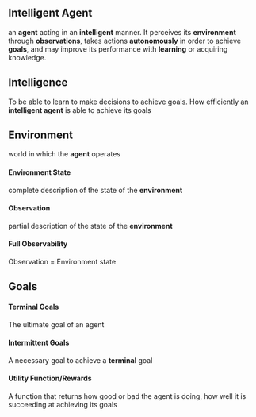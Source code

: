 ## Intelligent Agent
an **agent** acting in an **intelligent** manner. It perceives its **environment** through **observations**, takes actions **autonomously** in order to achieve **goals**, and may improve its performance with **learning** or acquiring knowledge. 

## Intelligence
To be able to learn to make decisions to achieve goals. How efficiently an **intelligent agent** is able to achieve its goals
## Environment
world in which the **agent** operates
#### Environment State
complete description of the state of the **environment**
#### Observation
partial description of the state of the **environment**
#### Full Observability
Observation = Environment state

## Goals

#### Terminal Goals
The ultimate goal of an agent
#### Intermittent Goals
A necessary goal to achieve a **terminal** goal
#### Utility Function/Rewards
A function that returns how good or bad the agent is doing, how well it is succeeding at achieving its goals